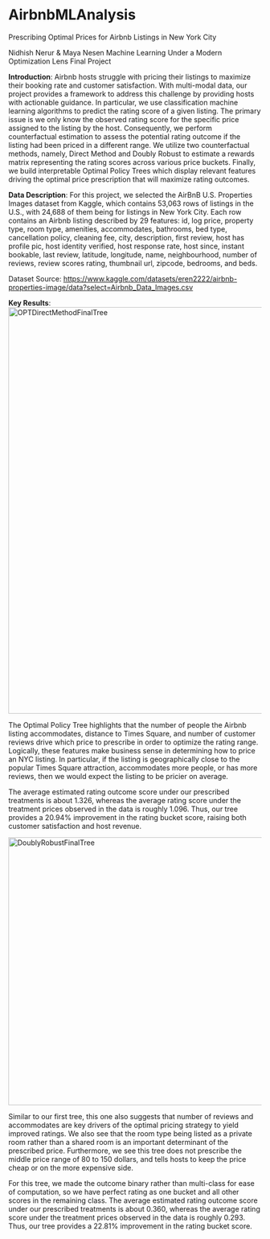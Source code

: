# AirbnbMLAnalysis
Prescribing Optimal Prices for Airbnb Listings in New York City

Nidhish Nerur & Maya Nesen 
Machine Learning Under a Modern Optimization Lens Final Project

**Introduction**: Airbnb hosts struggle with pricing their listings to maximize their booking rate and customer satisfaction. With multi-modal data, our project provides a framework to address this challenge by providing hosts with actionable guidance. In particular, we use classification machine learning algorithms to predict the rating score of a given listing. The primary issue is we only know the observed rating score for the specific price assigned to the listing by the host. Consequently, we perform counterfactual estimation to assess the potential rating outcome if the listing had been priced in a different range. We utilize two counterfactual methods, namely, Direct Method and Doubly Robust to estimate a rewards matrix representing the rating scores across various price buckets. Finally, we build interpretable Optimal Policy Trees which display relevant features driving the optimal price prescription that will maximize rating outcomes.

**Data Description**: For this project, we selected the AirBnB U.S. Properties Images dataset from Kaggle, which contains 53,063 rows of listings in the U.S., with 24,688 of them being for listings in New York City. Each row contains an Airbnb listing described by 29 features: id, log price, property type, room type, amenities, accommodates, bathrooms, bed type, cancellation policy, cleaning fee, city, description, first review, host has profile pic, host identity verified, host response rate, host since, instant bookable, last review, latitude, longitude, name, neighbourhood, number
of reviews, review scores rating, thumbnail url, zipcode, bedrooms, and beds.

Dataset Source: https://www.kaggle.com/datasets/eren2222/airbnb-properties-image/data?select=Airbnb_Data_Images.csv

**Key Results**: 
<img width="809" alt="OPTDirectMethodFinalTree" src="https://github.com/user-attachments/assets/00abe7f0-a66e-4f67-92ba-84a27a627890">

The Optimal Policy Tree highlights that the number of people the Airbnb listing accommodates, distance to Times Square, and number of customer reviews drive which price to prescribe in order to
optimize the rating range. Logically, these features make business sense in determining how to
price an NYC listing. In particular, if the listing is geographically close to the popular Times
Square attraction, accommodates more people, or has more reviews, then we would expect the
listing to be pricier on average. 

The average estimated rating outcome score under our prescribed treatments is about 1.326, whereas the average rating score under the treatment prices observed in the data is roughly 1.096. Thus, our tree provides a 20.94% improvement in the rating bucket score, raising both customer satisfaction and host revenue.

<img width="533" alt="DoublyRobustFinalTree" src="https://github.com/user-attachments/assets/41add9ad-bb22-416a-ad33-124f7f0bf5b1">

Similar to our first tree, this one also suggests that number of reviews and accommodates are key drivers of the optimal pricing strategy to yield improved ratings. We also see that the room type being listed as a private room rather than a shared room is an important determinant of the prescribed price. Furthermore, we see this tree does not prescribe the middle price range of 80 to 150 dollars, and tells hosts to keep the price cheap or on the more expensive side.

For this tree, we made the outcome binary rather than multi-class for ease of computation, so we have perfect rating as one bucket and all other scores in the remaining class. The average estimated rating outcome score under our prescribed treatments is about 0.360, whereas the average rating score under the treatment prices observed in the data is roughly 0.293. Thus, our tree provides a 22.81% improvement in the rating bucket score.



